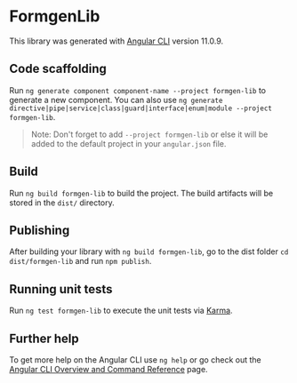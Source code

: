 # FormgenLib

This library was generated with [Angular CLI](https://github.com/angular/angular-cli) version 11.0.9.

## Code scaffolding

Run `ng generate component component-name --project formgen-lib` to generate a new component. You can also use `ng generate directive|pipe|service|class|guard|interface|enum|module --project formgen-lib`.
> Note: Don't forget to add `--project formgen-lib` or else it will be added to the default project in your `angular.json` file. 

## Build

Run `ng build formgen-lib` to build the project. The build artifacts will be stored in the `dist/` directory.

## Publishing

After building your library with `ng build formgen-lib`, go to the dist folder `cd dist/formgen-lib` and run `npm publish`.

## Running unit tests

Run `ng test formgen-lib` to execute the unit tests via [Karma](https://karma-runner.github.io).

## Further help

To get more help on the Angular CLI use `ng help` or go check out the [Angular CLI Overview and Command Reference](https://angular.io/cli) page.
